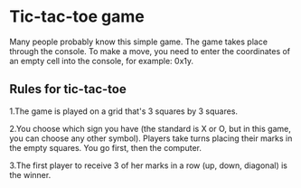 # Tic-tac-toe game
Many people probably know this simple game. The game takes place through the console.
To make a move, you need to enter the coordinates of an empty cell into the console, for example: 0x1y.

## Rules for tic-tac-toe
1.The game is played on a grid that's 3 squares by 3 squares.

2.You choose which sign you have (the standard is X or O, but in this game, you can choose any other symbol). Players take turns placing their marks in the empty squares. You go first, then the computer.

3.The first player to receive 3 of her marks in a row (up, down, diagonal) is the winner.
